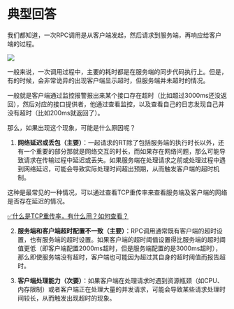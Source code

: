 # 典型回答

我们都知道，一次RPC调用是从客户端发起，然后请求到服务端，再响应给客户端的过程。

![](https://cdn.nlark.com/yuque/0/2024/png/5378072/1707626286589-b0ea1f99-5e3e-4836-bb8b-4094ed98879f.png#averageHue=%23f7eeee&clientId=u788cbfe3-17f3-4&from=paste&id=ued674928&originHeight=744&originWidth=1230&originalType=url&ratio=1&rotation=0&showTitle=false&status=done&style=none&taskId=ude9ffb42-e652-4888-8c2c-ae59e29ca99&title=)

一般来说，一次调用过程中，主要的耗时都是在服务端的同步代码执行上。但是，有的时候，会非常诡异的出现客户端显示超时，但服务端并未超时的情况。

一般就是客户端通过监控报警报出来某个接口存在超时（比如超过3000ms还没返回），然后对应的接口提供者，他通过查看监控，以及查看自己的日志发现自己并没有超时（比如200ms就返回了）。

那么，如果出现这个现象，可能是什么原因呢？

1. **网络延迟或丢包（主要）**：一起请求的RT除了包括服务端的执行时长以外，还有一个重要的部分那就是网络交互的时长，而如果存在网络问题，那么可能导致请求在传输过程中延迟或丢失。如果服务端在处理请求之前或处理过程中遇到网络延迟，可能会导致实际处理时间超出预期，从而触发客户端的超时机制。

这种是最常见的一种情况，可以通过查看TCP重传率来查看服务端及客户端的网络是否存在延迟的情况。

[✅什么是TCP重传率，有什么用？如何查看？](https://www.yuque.com/hollis666/fo22bm/tk8w4sg1gw9cd0gg?view=doc_embed)

2. **服务端和客户端超时配置不一致（主要）**：RPC调用通常既有客户端的超时设置，也有服务端的超时设置。如果客户端的超时阈值设置得比服务端的超时阈值更低（即客户端配置2000ms超时，但是服务端配置的是3000ms超时），那么即使服务端没有超时，客户端也可能因为超过其自身的超时阈值而报告超时。

3. **客户端处理能力（次要）**：如果客户端在处理请求时遇到资源瓶颈（如CPU、内存限制）或者客户端正在处理大量的并发请求，可能会导致某些请求处理时间较长，从而触发出现超时的现象。

